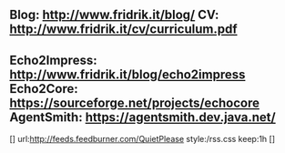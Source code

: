 Blog: http://www.fridrik.it/blog/
CV: http://www.fridrik.it/cv/curriculum.pdf
----
Echo2Impress: http://www.fridrik.it/blog/echo2impress
Echo2Core: https://sourceforge.net/projects/echocore
AgentSmith: https://agentsmith.dev.java.net/
----
[<rss>]
url:http://feeds.feedburner.com/QuietPlease
style:/rss.css
keep:1h
[</rss>]
